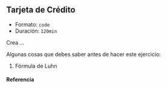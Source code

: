 ## Tarjeta de Crédito
- Formato: `code`
- Duración: `120min`

Crea ...

Algunas cosas que debes saber antes de hacer este ejercicio:

1. Fórmula de Luhn

#### Referencia
